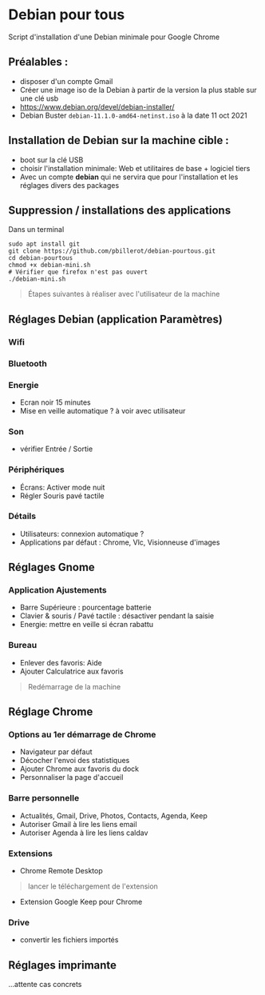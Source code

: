 # Debian pour tous

Script d'installation d'une Debian minimale pour Google Chrome

## Préalables :
- disposer d'un compte Gmail
- Créer une image iso de la Debian à partir de la version la plus stable sur une clé usb
- https://www.debian.org/devel/debian-installer/
- Debian Buster ```debian-11.1.0-amd64-netinst.iso``` à la date 11 oct 2021

## Installation de Debian sur la machine cible :
- boot sur la clé USB
- choisir l'installation minimale: Web et utilitaires de base + logiciel tiers
- Avec un compte **debian** qui ne servira que pour l'installation et les réglages divers des packages

## Suppression / installations des applications
Dans un terminal
```
sudo apt install git
git clone https://github.com/pbillerot/debian-pourtous.git
cd debian-pourtous
chmod +x debian-mini.sh
# Vérifier que firefox n'est pas ouvert
./debian-mini.sh
```

> Étapes suivantes à réaliser avec l'utilisateur de la machine 

## Réglages Debian (application Paramètres)
### Wifi

### Bluetooth

### Energie
- Ecran noir 15 minutes
- Mise en veille automatique ? à voir avec utilisateur
### Son
- vérifier Entrée / Sortie
### Périphériques
- Écrans: Activer mode nuit
- Régler Souris pavé tactile
### Détails
- Utilisateurs: connexion automatique ?
- Applications par défaut : Chrome, Vlc, Visionneuse d'images

## Réglages Gnome 
### Application Ajustements
- Barre Supérieure : pourcentage batterie
- Clavier & souris / Pavé tactile : désactiver pendant la saisie
- Energie: mettre en veille si écran rabattu
### Bureau
- Enlever des favoris: Aide
- Ajouter Calculatrice aux favoris

> Redémarrage de la machine 

## Réglage Chrome
### Options au 1er démarrage de Chrome
- Navigateur par défaut
- Décocher l'envoi des statistiques
- Ajouter Chrome aux favoris du dock
- Personnaliser la page d'accueil
### Barre personnelle
- Actualités, Gmail, Drive, Photos, Contacts, Agenda, Keep
- Autoriser Gmail à lire les liens email
- Autoriser Agenda à lire les liens caldav
### Extensions
- Chrome Remote Desktop
> lancer le téléchargement de l'extension
- Extension Google Keep pour Chrome
### Drive
- convertir les fichiers importés

## Réglages imprimante
...attente cas concrets




